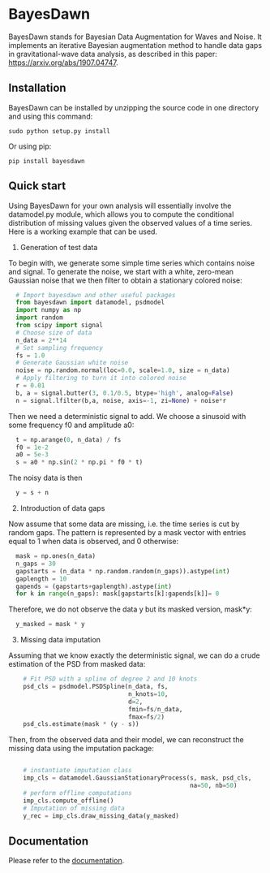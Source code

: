 BayesDawn
=================



BayesDawn stands for Bayesian Data Augmentation for Waves and Noise. It implements an iterative Bayesian augmentation 
method to handle data gaps in gravitational-wave data analysis, as described in this paper: https://arxiv.org/abs/1907.04747.

Installation
------------

BayesDawn can be installed by unzipping the source code in one directory and using this command:

    sudo python setup.py install
    
Or using pip:

    pip install bayesdawn
    
Quick start
-----------

Using BayesDawn for your own analysis will essentially involve the datamodel.py module, which allows you to 
compute the conditional distribution of missing values given the observed values of a time series.
Here is a working example that can be used.

1. Generation of test data

To begin with, we generate some simple time series which contains noise and signal.
To generate the noise, we start with a white, zero-mean Gaussian noise that
we then filter to obtain a stationary colored noise:

```python
  # Import bayesdawn and other useful packages
  from bayesdawn import datamodel, psdmodel
  import numpy as np
  import random
  from scipy import signal
  # Choose size of data
  n_data = 2**14
  # Set sampling frequency
  fs = 1.0
  # Generate Gaussian white noise
  noise = np.random.normal(loc=0.0, scale=1.0, size = n_data)
  # Apply filtering to turn it into colored noise
  r = 0.01
  b, a = signal.butter(3, 0.1/0.5, btype='high', analog=False)
  n = signal.lfilter(b,a, noise, axis=-1, zi=None) + noise*r
```

Then we need a deterministic signal to add. We choose a sinusoid with some
frequency f0 and amplitude a0:

```python
  t = np.arange(0, n_data) / fs
  f0 = 1e-2
  a0 = 5e-3
  s = a0 * np.sin(2 * np.pi * f0 * t)
```

The noisy data is then

```python
  y = s + n
```

2. Introduction of data gaps

Now assume that some data are missing, i.e. the time series is cut by random gaps.
The pattern is represented by a mask vector with entries equal to 1 when data
is observed, and 0 otherwise:

```python
  mask = np.ones(n_data)
  n_gaps = 30
  gapstarts = (n_data * np.random.random(n_gaps)).astype(int)
  gaplength = 10
  gapends = (gapstarts+gaplength).astype(int)
  for k in range(n_gaps): mask[gapstarts[k]:gapends[k]]= 0
```

Therefore, we do not observe the data y but its masked version, mask*y:

```python
  y_masked = mask * y
```

3. Missing data imputation

Assuming that we know exactly the deterministic signal, we can do a crude estimation of the PSD from masked data:

```python
    # Fit PSD with a spline of degree 2 and 10 knots
    psd_cls = psdmodel.PSDSpline(n_data, fs, 
                                 n_knots=10, 
                                 d=2, 
                                 fmin=fs/n_data, 
                                 fmax=fs/2)
    psd_cls.estimate(mask * (y - s))

```


Then, from the observed data and their model, we can reconstruct the missing data using the imputation package:

```python

    # instantiate imputation class
    imp_cls = datamodel.GaussianStationaryProcess(s, mask, psd_cls, 
                                                  na=50, nb=50)
    # perform offline computations
    imp_cls.compute_offline()
    # Imputation of missing data
    y_rec = imp_cls.draw_missing_data(y_masked)


```

Documentation
-------------

Please refer to the [documentation](https://bayesdawn.readthedocs.io/en/latest/).
